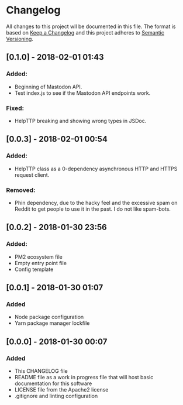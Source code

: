 # Changelog
All changes to this project wll be documented in this file.
The format is based on [Keep a Changelog](http://keepachangelog.com/en/1.0.0/) and this project adheres to [Semantic Versioning](http://semver.org/spec/v2.0.0.html).

## [0.1.0] - 2018-02-01 01:43
### Added:
- Beginning of Mastodon API.
- Test index.js to see if the Mastodon API endpoints work.
### Fixed:
- HelpTTP breaking and showing wrong types in JSDoc.

## [0.0.3] - 2018-02-01 00:54
### Added:
- HelpTTP class as a 0-dependency asynchronous HTTP and HTTPS request client.
### Removed:
- Phin dependency, due to the hacky feel and the excessive spam on Reddit to get people to use it in the past. I do not like spam-bots.

## [0.0.2] - 2018-01-30 23:56
### Added:
- PM2 ecosystem file
- Empty entry point file
- Config template

## [0.0.1] - 2018-01-30 01:07
### Added
- Node package configuration
- Yarn package manager lockfile

## [0.0.0] - 2018-01-30 00:07
### Added
- This CHANGELOG file
- README file as a work in progress file that will host basic documentation for this software
- LICENSE file from the Apache2 license
- .gitignore and linting configuration
